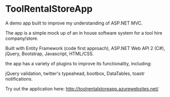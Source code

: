 # ToolRentalStoreApp

A demo app built to improve my understanding of ASP.NET MVC.

The app is a simple mock up of an in house software system for a tool hire company/store.

Built with Entity Framework (code first approach), ASP.NET Web API 2 (C#), jQuery, Bootstrap, Javascript, HTML/CSS.

the app has a variety of plugins to improve its functionality, including:

jQuery validation, twitter's typeahead, bootbox, DataTables, toastr notifications.

Try out the application here: http://toolrentalstoreapp.azurewebsites.net/
